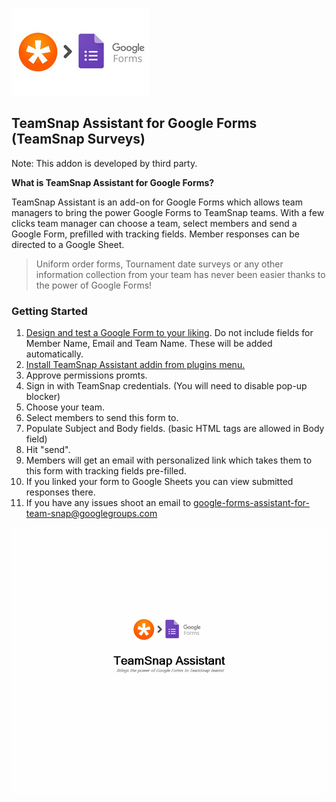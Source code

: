 ![Screenshot](https://github.com/unclepaul84/google-forms-assistant-for-team-snap/raw/master/teamsnap.jpg)

## TeamSnap Assistant for Google Forms (TeamSnap Surveys) 

Note: This addon is developed by third party.

**What is TeamSnap Assistant for Google Forms?**

TeamSnap Assistant is an add-on for Google Forms which allows team managers to bring the power Google Forms to TeamSnap teams. With a few clicks team manager can choose a team, select members and send a Google Form, prefilled with tracking fields. Member responses can be directed to a Google Sheet.

>Uniform order forms, Tournament date surveys or any other information collection from your team has never been easier thanks to the power of Google Forms!


### Getting Started
1. [Design and test a Google Form to your liking](https://gsuite.google.com/learning-center/products/forms/get-started/#!/). Do not include fields for Member Name, Email and Team Name. These will be added automatically.
2. [Install TeamSnap Assistant addin from plugins menu.](https://chrome.google.com/webstore/detail/teamsnap-assistant/dfakadcngcagghdhkhplhhnimlkjhlpo?utm_source=permalink) 
3. Approve permissions promts.
4. Sign in with TeamSnap credentials. (You will need to disable pop-up blocker)
5. Choose your team.
6. Select members to send this form to.
7. Populate Subject and Body fields. (basic HTML tags are allowed in Body field)
8. Hit "send".
9. Members will get an email with personalized link which takes them to this form with tracking fields pre-filled.
10. If you linked your form to Google Sheets you can view submitted responses there.
11. If you have any issues shoot an email to [google-forms-assistant-for-team-snap@googlegroups.com](mailto:google-forms-assistant-for-team-snap@googlegroups.com)

![Screenshot](https://github.com/unclepaul84/google-forms-assistant-for-team-snap/raw/master/tutorial.gif)

